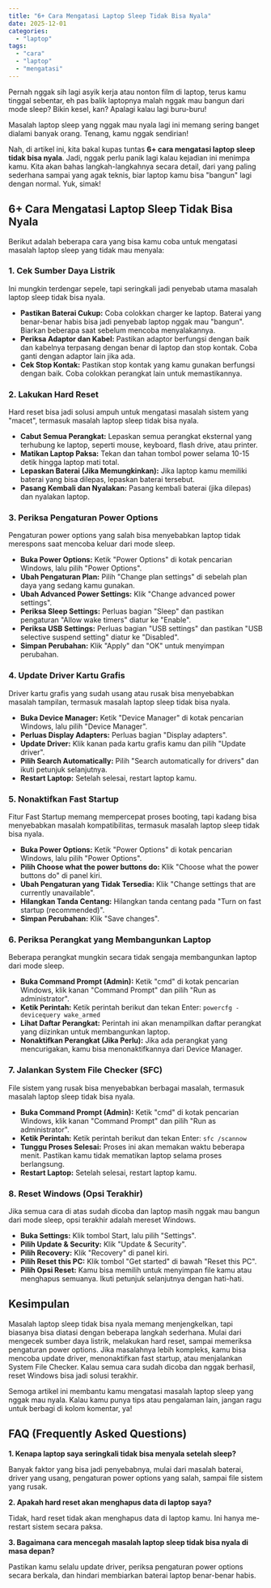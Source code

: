 ```yaml
---
title: "6+ Cara Mengatasi Laptop Sleep Tidak Bisa Nyala"
date: 2025-12-01
categories: 
  - "laptop"
tags: 
  - "cara"
  - "laptop"
  - "mengatasi"
---
```


Pernah nggak sih lagi asyik kerja atau nonton film di laptop, terus kamu tinggal sebentar, eh pas balik laptopnya malah nggak mau bangun dari mode sleep? Bikin kesel, kan? Apalagi kalau lagi buru-buru!

Masalah laptop sleep yang nggak mau nyala lagi ini memang sering banget dialami banyak orang. Tenang, kamu nggak sendirian!

Nah, di artikel ini, kita bakal kupas tuntas **6+ cara mengatasi laptop sleep tidak bisa nyala**. Jadi, nggak perlu panik lagi kalau kejadian ini menimpa kamu. Kita akan bahas langkah-langkahnya secara detail, dari yang paling sederhana sampai yang agak teknis, biar laptop kamu bisa "bangun" lagi dengan normal. Yuk, simak!

## 6+ Cara Mengatasi Laptop Sleep Tidak Bisa Nyala

Berikut adalah beberapa cara yang bisa kamu coba untuk mengatasi masalah laptop sleep yang tidak mau menyala:

### 1\. Cek Sumber Daya Listrik

Ini mungkin terdengar sepele, tapi seringkali jadi penyebab utama masalah laptop sleep tidak bisa nyala.

- **Pastikan Baterai Cukup:** Coba colokkan charger ke laptop. Baterai yang benar-benar habis bisa jadi penyebab laptop nggak mau "bangun". Biarkan beberapa saat sebelum mencoba menyalakannya.
- **Periksa Adaptor dan Kabel:** Pastikan adaptor berfungsi dengan baik dan kabelnya terpasang dengan benar di laptop dan stop kontak. Coba ganti dengan adaptor lain jika ada.
- **Cek Stop Kontak:** Pastikan stop kontak yang kamu gunakan berfungsi dengan baik. Coba colokkan perangkat lain untuk memastikannya.

### 2\. Lakukan Hard Reset

Hard reset bisa jadi solusi ampuh untuk mengatasi masalah sistem yang "macet", termasuk masalah laptop sleep tidak bisa nyala.

- **Cabut Semua Perangkat:** Lepaskan semua perangkat eksternal yang terhubung ke laptop, seperti mouse, keyboard, flash drive, atau printer.
- **Matikan Laptop Paksa:** Tekan dan tahan tombol power selama 10-15 detik hingga laptop mati total.
- **Lepaskan Baterai (Jika Memungkinkan):** Jika laptop kamu memiliki baterai yang bisa dilepas, lepaskan baterai tersebut.
- **Pasang Kembali dan Nyalakan:** Pasang kembali baterai (jika dilepas) dan nyalakan laptop.

### 3\. Periksa Pengaturan Power Options

Pengaturan power options yang salah bisa menyebabkan laptop tidak merespons saat mencoba keluar dari mode sleep.

- **Buka Power Options:** Ketik "Power Options" di kotak pencarian Windows, lalu pilih "Power Options".
- **Ubah Pengaturan Plan:** Pilih "Change plan settings" di sebelah plan daya yang sedang kamu gunakan.
- **Ubah Advanced Power Settings:** Klik "Change advanced power settings".
- **Periksa Sleep Settings:** Perluas bagian "Sleep" dan pastikan pengaturan "Allow wake timers" diatur ke "Enable".
- **Periksa USB Settings:** Perluas bagian "USB settings" dan pastikan "USB selective suspend setting" diatur ke "Disabled".
- **Simpan Perubahan:** Klik "Apply" dan "OK" untuk menyimpan perubahan.

### 4\. Update Driver Kartu Grafis

Driver kartu grafis yang sudah usang atau rusak bisa menyebabkan masalah tampilan, termasuk masalah laptop sleep tidak bisa nyala.

- **Buka Device Manager:** Ketik "Device Manager" di kotak pencarian Windows, lalu pilih "Device Manager".
- **Perluas Display Adapters:** Perluas bagian "Display adapters".
- **Update Driver:** Klik kanan pada kartu grafis kamu dan pilih "Update driver".
- **Pilih Search Automatically:** Pilih "Search automatically for drivers" dan ikuti petunjuk selanjutnya.
- **Restart Laptop:** Setelah selesai, restart laptop kamu.

### 5\. Nonaktifkan Fast Startup

Fitur Fast Startup memang mempercepat proses booting, tapi kadang bisa menyebabkan masalah kompatibilitas, termasuk masalah laptop sleep tidak bisa nyala.

- **Buka Power Options:** Ketik "Power Options" di kotak pencarian Windows, lalu pilih "Power Options".
- **Pilih Choose what the power buttons do:** Klik "Choose what the power buttons do" di panel kiri.
- **Ubah Pengaturan yang Tidak Tersedia:** Klik "Change settings that are currently unavailable".
- **Hilangkan Tanda Centang:** Hilangkan tanda centang pada "Turn on fast startup (recommended)".
- **Simpan Perubahan:** Klik "Save changes".

### 6\. Periksa Perangkat yang Membangunkan Laptop

Beberapa perangkat mungkin secara tidak sengaja membangunkan laptop dari mode sleep.

- **Buka Command Prompt (Admin):** Ketik "cmd" di kotak pencarian Windows, klik kanan "Command Prompt" dan pilih "Run as administrator".
- **Ketik Perintah:** Ketik perintah berikut dan tekan Enter: `powercfg -devicequery wake_armed`
- **Lihat Daftar Perangkat:** Perintah ini akan menampilkan daftar perangkat yang diizinkan untuk membangunkan laptop.
- **Nonaktifkan Perangkat (Jika Perlu):** Jika ada perangkat yang mencurigakan, kamu bisa menonaktifkannya dari Device Manager.

### 7\. Jalankan System File Checker (SFC)

File sistem yang rusak bisa menyebabkan berbagai masalah, termasuk masalah laptop sleep tidak bisa nyala.

- **Buka Command Prompt (Admin):** Ketik "cmd" di kotak pencarian Windows, klik kanan "Command Prompt" dan pilih "Run as administrator".
- **Ketik Perintah:** Ketik perintah berikut dan tekan Enter: `sfc /scannow`
- **Tunggu Proses Selesai:** Proses ini akan memakan waktu beberapa menit. Pastikan kamu tidak mematikan laptop selama proses berlangsung.
- **Restart Laptop:** Setelah selesai, restart laptop kamu.

### 8\. Reset Windows (Opsi Terakhir)

Jika semua cara di atas sudah dicoba dan laptop masih nggak mau bangun dari mode sleep, opsi terakhir adalah mereset Windows.

- **Buka Settings:** Klik tombol Start, lalu pilih "Settings".
- **Pilih Update & Security:** Klik "Update & Security".
- **Pilih Recovery:** Klik "Recovery" di panel kiri.
- **Pilih Reset this PC:** Klik tombol "Get started" di bawah "Reset this PC".
- **Pilih Opsi Reset:** Kamu bisa memilih untuk menyimpan file kamu atau menghapus semuanya. Ikuti petunjuk selanjutnya dengan hati-hati.

## Kesimpulan

Masalah laptop sleep tidak bisa nyala memang menjengkelkan, tapi biasanya bisa diatasi dengan beberapa langkah sederhana. Mulai dari mengecek sumber daya listrik, melakukan hard reset, sampai memeriksa pengaturan power options. Jika masalahnya lebih kompleks, kamu bisa mencoba update driver, menonaktifkan fast startup, atau menjalankan System File Checker. Kalau semua cara sudah dicoba dan nggak berhasil, reset Windows bisa jadi solusi terakhir.

Semoga artikel ini membantu kamu mengatasi masalah laptop sleep yang nggak mau nyala. Kalau kamu punya tips atau pengalaman lain, jangan ragu untuk berbagi di kolom komentar, ya!

## FAQ (Frequently Asked Questions)

**1\. Kenapa laptop saya seringkali tidak bisa menyala setelah sleep?**

Banyak faktor yang bisa jadi penyebabnya, mulai dari masalah baterai, driver yang usang, pengaturan power options yang salah, sampai file sistem yang rusak.

**2\. Apakah hard reset akan menghapus data di laptop saya?**

Tidak, hard reset tidak akan menghapus data di laptop kamu. Ini hanya me-restart sistem secara paksa.

**3\. Bagaimana cara mencegah masalah laptop sleep tidak bisa nyala di masa depan?**

Pastikan kamu selalu update driver, periksa pengaturan power options secara berkala, dan hindari membiarkan baterai laptop benar-benar habis.
